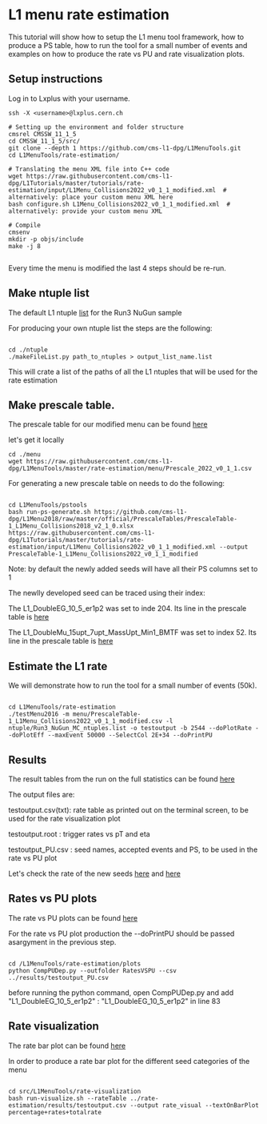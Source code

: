 # L1 menu rate estimation

This tutorial will show how to setup the L1 menu tool framework, how to produce a PS table, how to run the tool for a small number of events and examples on how to produce the rate vs PU and rate visualization plots.


## Setup instructions
Log in to Lxplus with your username.

```
ssh -X <username>@lxplus.cern.ch

# Setting up the environment and folder structure
cmsrel CMSSW_11_1_5
cd CMSSW_11_1_5/src/
git clone --depth 1 https://github.com/cms-l1-dpg/L1MenuTools.git
cd L1MenuTools/rate-estimation/

# Translating the menu XML file into C++ code
wget https://raw.githubusercontent.com/cms-l1-dpg/L1Tutorials/master/tutorials/rate-estimation/input/L1Menu_Collisions2022_v0_1_1_modified.xml  # alternatively: place your custom menu XML here
bash configure.sh L1Menu_Collisions2022_v0_1_1_modified.xml  # alternatively: provide your custom menu XML

# Compile
cmsenv
mkdir -p objs/include
make -j 8
 
```

Every time the menu is modified the last 4 steps should be re-run.

## Make ntuple list

The default L1 ntuple [list](https://github.com/cms-l1-dpg/L1MenuTools/blob/master/rate-estimation/ntuple/Run3_NuGun_MC_ntuples.list) for the Run3 NuGun sample

For producing your own ntuple list the steps are the following: 

```

cd ./ntuple
./makeFileList.py path_to_ntuples > output_list_name.list

```

This will crate a list of the paths of all the L1 ntuples that will be used for the rate estimation

## Make prescale table.

The prescale table for our modified menu can be found [here](https://github.com/cms-l1-dpg/L1Tutorials/blob/master/tutorials/rate-estimation/input/PrescaleTable-1_L1Menu_Collisions2022_v0_1_1_modified.csv)

let's get it locally

```
cd ./menu
wget https://raw.githubusercontent.com/cms-l1-dpg/L1MenuTools/master/rate-estimation/menu/Prescale_2022_v0_1_1.csv

```

For generating a new prescale table on needs to do the following:

```

cd L1MenuTools/pstools
bash run-ps-generate.sh https://github.com/cms-l1-dpg/L1Menu2018/raw/master/official/PrescaleTables/PrescaleTable-1_L1Menu_Collisions2018_v2_1_0.xlsx https://raw.githubusercontent.com/cms-l1-dpg/L1Tutorials/master/tutorials/rate-estimation/input/L1Menu_Collisions2022_v0_1_1_modified.xml --output PrescaleTable-1_L1Menu_Collisions2022_v0_1_1_modified

```
Note: by default the newly added seeds will have all their PS columns set to 1

The newlly developed seed can be traced using their index:

The L1\_DoubleEG\_10\_5\_er1p2  was set to inde 204. Its line in the prescale table is [here](https://github.com/cms-l1-dpg/L1Tutorials/blob/master/tutorials/rate-estimation/input/PrescaleTable-1_L1Menu_Collisions2022_v0_1_1_modified.csv#L160)

The   L1\_DoubleMu\_15upt\_7upt\_MassUpt\_Min1\_BMTF  was set to index 52. Its line in the prescale table is [here](https://github.com/cms-l1-dpg/L1Tutorials/blob/master/tutorials/rate-estimation/input/PrescaleTable-1_L1Menu_Collisions2022_v0_1_1_modified.csv#L48)


## Estimate the L1 rate 

We will demonstrate how to run the tool for a small number of events (50k).

```

cd L1MenuTools/rate-estimation
./testMenu2016 -m menu/PrescaleTable-1_L1Menu_Collisions2022_v0_1_1_modified.csv -l ntuple/Run3_NuGun_MC_ntuples.list -o testoutput -b 2544 --doPlotRate --doPlotEff --maxEvent 50000 --SelectCol 2E+34 --doPrintPU

```


## Results

The result tables from the run on the full statistics can be found [here](https://github.com/cms-l1-dpg/L1Tutorials/tree/ratesAndPS/tutorials/rate-estimation/results)

The output files are:

testoutput.csv(txt): rate table as printed out on the terminal screen, to be used for the rate visualization plot

testoutput.root    : trigger rates vs pT and eta

testoutput\_PU.csv : seed names, accepted events and PS, to be used in the rate vs PU plot

Let's check the rate of the new seeds [here](https://github.com/cms-l1-dpg/L1Tutorials/blob/ratesAndPS/tutorials/rate-estimation/results/testoutput.csv#L48) and [here](https://github.com/cms-l1-dpg/L1Tutorials/blob/ratesAndPS/tutorials/rate-estimation/results/testoutput.csv#L160) 

## Rates vs PU plots

The rate vs PU plots can be found [here](https://github.com/cms-l1-dpg/L1Tutorials/tree/ratesAndPS/tutorials/rate-estimation/RateVsPU_plots/Plots_RatesVSPU_NewSeeds)

For the rate vs PU plot production the --doPrintPU should be passed asargyment in the previous step.


```

cd /L1MenuTools/rate-estimation/plots
python CompPUDep.py --outfolder RatesVSPU --csv ../results/testoutput_PU.csv

```

before running the python command, open CompPUDep.py and add "L1\_DoubleEG\_10\_5\_er1p2" : "L1\_DoubleEG\_10\_5\_er1p2" in line 83


## Rate visualization

The rate bar plot can be found [here](https://github.com/cms-l1-dpg/L1Tutorials/blob/ratesAndPS/tutorials/rate-estimation/Rate_Visual/rate_visual_percentage%2Brates%2Btotalrate_barPlot.pdf)


In order to produce a rate bar plot for the different seed categories of the menu

```

cd src/L1MenuTools/rate-visualization
bash run-visualize.sh --rateTable ../rate-estimation/results/testoutput.csv --output rate_visual --textOnBarPlot percentage+rates+totalrate

```









